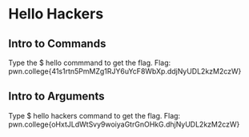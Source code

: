 # Hello Hackers
## Intro to Commands
Type the $ hello commmand to get the flag.
Flag: pwn.college{41s1rtn5PmMZg1RJY6uYcF8WbXp.ddjNyUDL2kzM2czW}
## Intro to Arguments
Type $ hello hackers command to get the flag.
Flag: pwn.college{oHxtJLdWtSvy9woiyaGtrGnOHkG.dhjNyUDL2kzM2czW}
